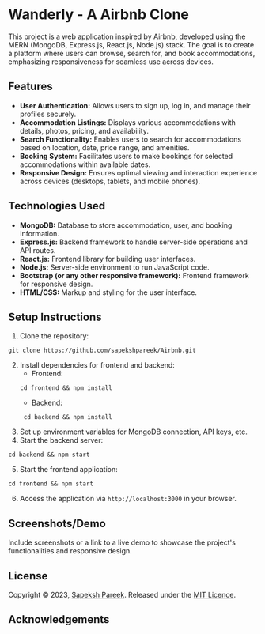 # Wanderly - A Airbnb Clone

This project is a web application inspired by Airbnb, developed using the MERN (MongoDB, Express.js, React.js, Node.js) stack. The goal is to create a platform where users can browse, search for, and book accommodations, emphasizing responsiveness for seamless use across devices.

## Features

- **User Authentication:** Allows users to sign up, log in, and manage their profiles securely.
- **Accommodation Listings:** Displays various accommodations with details, photos, pricing, and availability.
- **Search Functionality:** Enables users to search for accommodations based on location, date, price range, and amenities.
- **Booking System:** Facilitates users to make bookings for selected accommodations within available dates.
- **Responsive Design:** Ensures optimal viewing and interaction experience across devices (desktops, tablets, and mobile phones).

## Technologies Used

- **MongoDB:** Database to store accommodation, user, and booking information.
- **Express.js:** Backend framework to handle server-side operations and API routes.
- **React.js:** Frontend library for building user interfaces.
- **Node.js:** Server-side environment to run JavaScript code.
- **Bootstrap (or any other responsive framework):** Frontend framework for responsive design.
- **HTML/CSS:** Markup and styling for the user interface.

## Setup Instructions

1. Clone the repository: 
``` 
git clone https://github.com/sapekshpareek/Airbnb.git
```
2. Install dependencies for frontend and backend:
   - Frontend: 
   ``` 
   cd frontend && npm install
   ```
   - Backend: 
   ```
    cd backend && npm install
   ```
3. Set up environment variables for MongoDB connection, API keys, etc.
4. Start the backend server: 
```
cd backend && npm start
```
5. Start the frontend application: 
```
cd frontend && npm start
```
6. Access the application via `http://localhost:3000` in your browser.

## Screenshots/Demo

Include screenshots or a link to a live demo to showcase the project's functionalities and responsive design.


## License

Copyright © 2023, [Sapeksh Pareek](https://bit.ly/sapekshp). Released under the [MIT Licence](https://en.wikipedia.org/wiki/MIT_License).

## Acknowledgements


